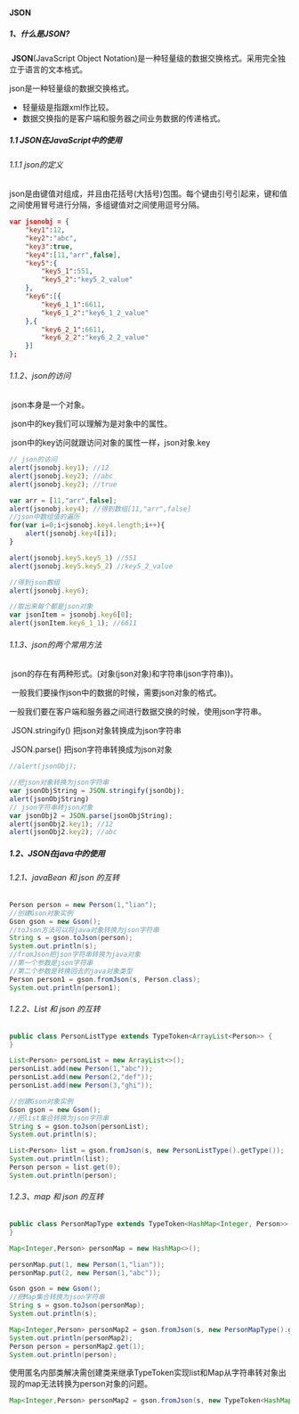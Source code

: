 #### JSON

##### 1、什么是JSON?

​	__JSON__(JavaScript Object Notation)是一种轻量级的数据交换格式。采用完全独立于语言的文本格式。

json是一种轻量级的数据交换格式。

* 轻量级是指跟xml作比较。
* 数据交换指的是客户端和服务器之间业务数据的传递格式。

##### 1.1 JSON在JavaScript中的使用

###### 1.1.1 json的定义

​		json是由键值对组成，并且由花括号(大括号)包围。每个键由引号引起来，键和值之间使用冒号进行分隔，多组键值对之间使用逗号分隔。

```json
var jsonobj = {
    "key1":12,
    "key2":"abc",
    "key3":true,
    "key4":[11,"arr",false],
    "key5":{
        "key5_1":551,
        "key5_2":"key5_2_value"
    },
    "key6":[{
        "key6_1_1":6611,
        "key6_1_2":"key6_1_2_value"
    },{
        "key6_2_1":6611,
        "key6_2_2":"key6_2_2_value"
    }]
};
```

###### 1.1.2、json的访问

​		json本身是一个对象。

​		json中的key我们可以理解为是对象中的属性。

​		json中的key访问就跟访问对象的属性一样，json对象.key

```js
// json的访问
alert(jsonobj.key1); //12
alert(jsonobj.key2); //abc
alert(jsonobj.key2); //true

var arr = [11,"arr",false];
alert(jsonobj.key4); //得到数组[11,"arr",false]
//json中数组值的遍历
for(var i=0;i<jsonobj.key4.length;i++){
	alert(jsonobj.key4[i]);
}

alert(jsonobj.key5.key5_1) //551
alert(jsonobj.key5.key5_2) //key5_2_value

//得到json数组
alert(jsonobj.key6);

//取出来每个都是json对象
var jsonItem = jsonobj.key6[0];
alert(jsonItem.key6_1_1); //6611
```

###### 1.1.3、json的两个常用方法

​		json的存在有两种形式。(对象(json对象)和字符串(json字符串))。

​		一般我们要操作json中的数据的时候，需要json对象的格式。

​		一般我们要在客户端和服务器之间进行数据交换的时候，使用json字符串。

​	JSON.stringify()             把json对象转换成为json字符串

​	JSON.parse()    			 把json字符串转换成为json对象

```js
//alert(jsonObj);

//把json对象转换为json字符串
var jsonObjString = JSON.stringify(jsonObj);
alert(jsonObjString)
// json字符串转json对象
var jsonObj2 = JSON.parse(jsonObjString);
alert(jsonObj2.key1); //12
alert(jsonObj2.key2); //abc
```

##### 1.2、JSON在java中的使用

###### 1.2.1、javaBean 和 json 的互转

```java
Person person = new Person(1,"lian");
//创建Gson对象实例
Gson gson = new Gson();
//toJson方法可以将java对象转换为json字符串
String s = gson.toJson(person);
System.out.println(s);
//fromJson把json字符串转换为java对象
//第一个参数是json字符串
//第二个参数是转换回去的java对象类型
Person person1 = gson.fromJson(s, Person.class);
System.out.println(person1);
```

###### 1.2.2、List 和 json 的互转

```java
public class PersonListType extends TypeToken<ArrayList<Person>> {
}
```

```java
List<Person> personList = new ArrayList<>();
personList.add(new Person(1,"abc"));
personList.add(new Person(2,"def"));
personList.add(new Person(3,"ghi"));

//创建Gson对象实例
Gson gson = new Gson();
//把list集合转换为json字符串
String s = gson.toJson(personList);
System.out.println(s);

List<Person> list = gson.fromJson(s, new PersonListType().getType());
System.out.println(list);
Person person = list.get(0);
System.out.println(person);
```

###### 1.2.3、map 和 json 的互转

```java
public class PersonMapType extends TypeToken<HashMap<Integer, Person>> {
}
```

```java
Map<Integer,Person> personMap = new HashMap<>();

personMap.put(1, new Person(1,"lian"));
personMap.put(2, new Person(1,"abc"));

Gson gson = new Gson();
//把Map集合转换为json字符串
String s = gson.toJson(personMap);
System.out.println(s);

Map<Integer,Person> personMap2 = gson.fromJson(s, new PersonMapType().getType());
System.out.println(personMap2);
Person person = personMap2.get(1);
System.out.println(person);
```

使用匿名内部类解决需创建类来继承TypeToken实现list和Map从字符串转对象出现的map无法转换为person对象的问题。

```java
Map<Integer,Person> personMap2 = gson.fromJson(s, new TypeToken<HashMap<Integer,Person>>(){}.getType());
```

